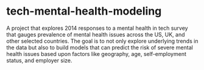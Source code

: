 # tech-mental-health-modeling
A project that explores 2014 responses to a mental health in tech survey that gauges prevalence of mental health issues across the US, UK, and other selected countries. The goal is to not only explore underlying trends in the data but also to build models that can predict the risk of severe mental health issues based upon factors like geography, age, self-employment status, and employer size.
